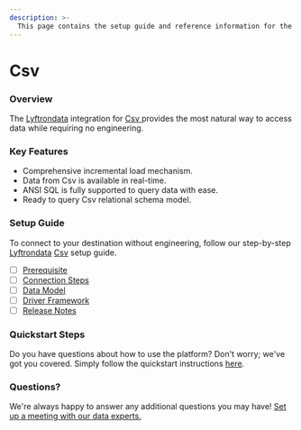 ```yaml
---
description: >-
  This page contains the setup guide and reference information for the Csv source connector.
---
```


# Csv

### Overview

The [Lyftrondata](https://www.lyftrondata.com/) integration for [Csv](https://www.lyftrondata.com/integration/csv/)[ ](https://www.lyftrondata.com/integration/csv/)provides the most natural way to access data while requiring no engineering.

### Key Features

* Comprehensive incremental load mechanism.
* Data from Csv is available in real-time.&#x20;
* ANSI SQL is fully supported to query data with ease.
* Ready to query Csv relational schema model.

### Setup Guide

To connect to your destination without engineering, follow our step-by-step [Lyftrondata](https://www.lyftrondata.com/)  [Csv](https://www.lyftrondata.com/integration/csv/) setup guide.

* [ ] [Prerequisite](../../technology-analytics/csv/prerequisite.md)
* [ ] [Connection Steps](../../technology-analytics/csv/connection-steps.md)
* [ ] [Data Model](../../technology-analytics/csv/data-model/)
* [ ] [Driver Framework](../../technology-analytics/csv/driver-framework/)
* [ ] [Release Notes](../../technology-analytics/csv/release-notes.md)

### Quickstart Steps

Do you have questions about how to use the platform? Don't worry; we've got you covered. Simply follow the quickstart instructions [here](../../../quickstart-steps.md).

### Questions? <a href="#questions" id="questions"></a>

We're always happy to answer any additional questions you may have! [Set up a meeting with our data experts.](https://www.lyftrondata.com/book-a-meeting/)

